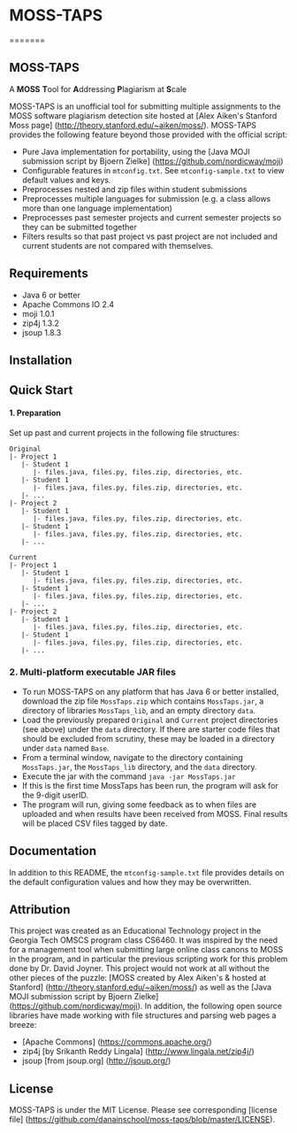 # MOSS-TAPS
=======
## MOSS-TAPS
A **MOSS** **T**ool for **A**ddressing **P**lagiarism at **S**cale

MOSS-TAPS is an unofficial tool for submitting multiple assignments to the MOSS software plagiarism detection site hosted at [Alex Aiken's Stanford Moss page] (http://theory.stanford.edu/~aiken/moss/).  MOSS-TAPS provides the following feature beyond those provided with the official script:
*   Pure Java implementation for portability, using the [Java MOJI submission script by Bjoern Zielke] (https://github.com/nordicway/moji)
*   Configurable features in  `mtconfig.txt`.  See `mtconfig-sample.txt` to view default values and keys.
*   Preprocesses nested and zip files within student submissions
*   Preprocesses multiple languages for submission (e.g. a class allows more than one language implementation)
*   Preprocesses past semester projects and current semester projects so they can be submitted together
*   Filters results so that past project vs past project are not included and current students are not compared with themselves.

## Requirements
* Java 6 or better
* Apache Commons IO 2.4
* moji 1.0.1
* zip4j 1.3.2
* jsoup 1.8.3

## Installation
## Quick Start

#### 1. Preparation
Set up past and current projects in the following file structures:

```
Original
|- Project 1
   |- Student 1
      |- files.java, files.py, files.zip, directories, etc.
   |- Student 1
      |- files.java, files.py, files.zip, directories, etc.
   |- ...
|- Project 2
   |- Student 1
      |- files.java, files.py, files.zip, directories, etc.
   |- Student 1
      |- files.java, files.py, files.zip, directories, etc.
   |- ...
   
Current
|- Project 1
   |- Student 1
      |- files.java, files.py, files.zip, directories, etc.
   |- Student 1
      |- files.java, files.py, files.zip, directories, etc.
   |- ...
|- Project 2
   |- Student 1
      |- files.java, files.py, files.zip, directories, etc.
   |- Student 1
      |- files.java, files.py, files.zip, directories, etc.
   |- ...
```
### 2. Multi-platform executable JAR files
* To run MOSS-TAPS on any platform that has Java 6 or better installed, download the zip file `MossTaps.zip` which contains `MossTaps.jar`, a directory of libraries `MossTaps_lib`, and an empty directory `data`.  
* Load the previously prepared `Original` and `Current` project directories (see above) under the `data` directory.  If there are starter code files that should be excluded from scrutiny, these may be loaded in a directory under `data` named `Base`.
* From a terminal window, navigate to the directory containing `MossTaps.jar`, the `MossTaps_lib` directory, and the `data` directory.  
*  Execute  the jar with the command `java -jar MossTaps.jar`
*  If this is the first time MossTaps has been run, the program will ask for the 9-digit userID.
*  The program will run, giving some feedback as to when files are uploaded and when results have been received from MOSS.  Final results will be placed CSV files tagged by date.

## Documentation
In addition to this README, the `mtconfig-sample.txt` file provides details on the default configuration values and how they may be overwritten. 
## Attribution
This project was created as an Educational Technology project in the Georgia Tech OMSCS program class CS6460.  It was inspired by the need for a management tool when submitting large online class canons to MOSS in the program, and in particular the previous scripting work for this problem done by Dr. David Joyner.
This project would not work at all without the other pieces of the puzzle: [MOSS created by Alex Aiken's & hosted at Stanford] (http://theory.stanford.edu/~aiken/moss/) as well as the [Java MOJI submission script by Bjoern Zielke] (https://github.com/nordicway/moji).  In addition, the following open source libraries have made working with file structures and parsing web pages a breeze:
* [Apache Commons] (https://commons.apache.org/)
* zip4j [by Srikanth Reddy Lingala] (http://www.lingala.net/zip4j/)
* jsoup [from jsoup.org] (http://jsoup.org/)

## License
MOSS-TAPS is under the MIT License.  Please see corresponding [license file] (https://github.com/danainschool/moss-taps/blob/master/LICENSE).
